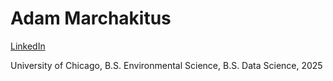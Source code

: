 # Adam Marchakitus
[LinkedIn](https://www.linkedin.com/in/marchakitus/)  
  
University of Chicago, B.S. Environmental Science, B.S. Data Science, 2025  